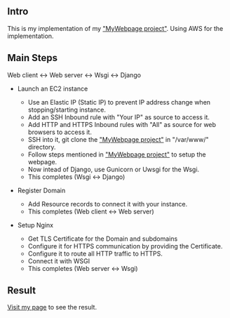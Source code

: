 ## Intro

This is my implementation of my <a href="https://github.com/HarishJagtap/MyWebpage">"MyWebpage project"</a>.
Using AWS for the implementation.

## Main Steps

Web client <-> Web server <-> Wsgi <-> Django

* Launch an EC2 instance
  * Use an Elastic IP (Static IP) to prevent IP address change when stopping/starting instance.
  * Add an SSH Inbound rule with "Your IP" as source to access it.
  * Add HTTP and HTTPS Inbound rules with "All" as source for web browsers to access it.
  * SSH into it, git clone the <a href="https://github.com/HarishJagtap/MyWebpage">"MyWebpage project"</a> in "/var/www/" directory.
  * Follow steps mentioned in <a href="https://github.com/HarishJagtap/MyWebpage">"MyWebpage project"</a> to setup the webpage.
  * Now intead of Django, use Gunicorn or Uwsgi for the Wsgi.
  * This completes (Wsgi <-> Django)
  
* Register Domain
  * Add Resource records to connect it with your instance.
  * This completes (Web client <-> Web server)

* Setup Nginx
  * Get TLS Certificate for the Domain and subdomains
  * Configure it for HTTPS communication by providing the Certificate.
  * Configure it to route all HTTP traffic to HTTPS.
  * Connect it with WSGI
  * This completes (Web server <-> Wsgi)
 
 ## Result
 <a href="https://www.harish-jagtap.com">Visit my page</a> to see the result.

